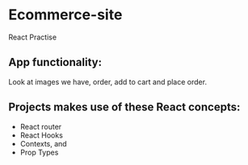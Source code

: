 # Ecommerce-site
React Practise

## App functionality:
Look at images we have, order, add to cart and place order.

## Projects makes use of these React concepts:
 * React router
 * React Hooks
 * Contexts, and 
 * Prop Types
